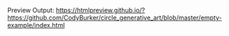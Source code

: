 Preview Output: 
https://htmlpreview.github.io/?https://github.com/CodyBurker/circle_generative_art/blob/master/empty-example/index.html